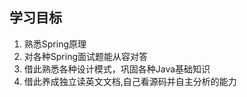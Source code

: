 ## 学习目标

1. 熟悉Spring原理
2. 对各种Spring面试题能从容对答
3. 借此熟悉各种设计模式，巩固各种Java基础知识
4. 借此养成独立读英文文档,自己看源码并自主分析的能力

